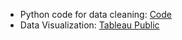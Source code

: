 - Python code for data cleaning: [Code](./shopee_cat_generation.ipynb)
- Data Visualization: [Tableau Public](https://public.tableau.com/app/profile/tien.le2550/viz/ShopeeMallDashboardotherversion/Dashboard1)